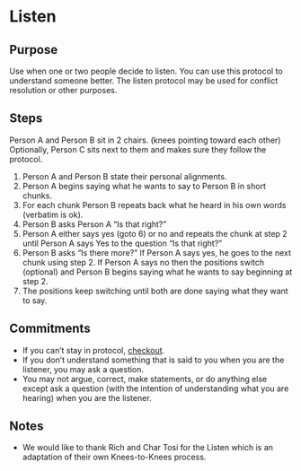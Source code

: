 # Listen

## Purpose
Use when one or two people decide to listen. You can use this protocol to understand someone better. The listen protocol may be used for conflict resolution or other purposes.

## Steps
Person A and Person B sit in 2 chairs. (knees pointing toward each other) Optionally, Person C sits next to them and makes sure they follow the protocol.
1. Person A and Person B state their personal alignments.
2. Person A begins saying what he wants to say to Person B in short chunks.
3. For each chunk Person B repeats back what he heard in his own words (verbatim is ok).
4. Person B asks Person A “Is that right?”
5. Person A either says yes (goto 6) or no and repeats the chunk at step 2 until Person A says Yes to the question “Is that right?”
6. Person B asks “Is there more?” If Person A says yes, he goes to the next chunk using step 2. If Person A says no then the positions switch (optional) and Person B begins saying what he wants to say beginning at step 2.
7. The positions keep switching until both are done saying what they want to say.

## Commitments
* If you can’t stay in protocol, [checkout](../protocols/checkout.md).
* If you don’t understand something that is said to you when you are the listener, you may ask a question.
* You may not argue, correct, make statements, or do anything else except ask a question (with the intention of understanding what you are hearing) when you are the listener.

## Notes
* We would like to thank Rich and Char Tosi for the Listen which is an adaptation of their own Knees-to-Knees process.